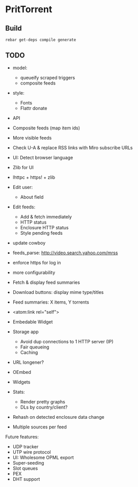 PritTorrent
===========

Build
-----

```
rebar get-deps compile generate
```


TODO
----

* model:
  * queueify scraped triggers
  * composite feeds

* style:
  * Fonts
  * Flattr donate

* API
* Composite feeds (map item ids)
* More visible feeds

* Check U-A & replace RSS links with Miro subscribe URLs
* UI: Detect browser language
* Zlib for UI
* lhttpc + https! + zlib

* Edit user:
  * About field
* Edit feeds:
  * Add & fetch immediately
  * HTTP status
  * Enclosure HTTP status
  * Style pending feeds

* update cowboy
* feeds_parse: http://video.search.yahoo.com/mrss

* enforce https for log in
* more configurability

* Fetch & display feed summaries
* Download buttons: display mime type/titles

* Feed summaries: X items, Y torrents
* <atom:link rel="self">

* Embedable Widget

* Storage app
  - Avoid dup connections to 1 HTTP server (IP)
  - Fair queueing
  - Caching
* URL longener?
* OEmbed
* Widgets

* Stats:
  - Render pretty graphs
  - DLs by country/client?

* Rehash on detected enclosure data change
* Multiple sources per feed

Future features:

* UDP tracker
* UTP wire protocol
* UI: Wholesome OPML export
* Super-seeding
* Slot queues
* PEX
* DHT support
